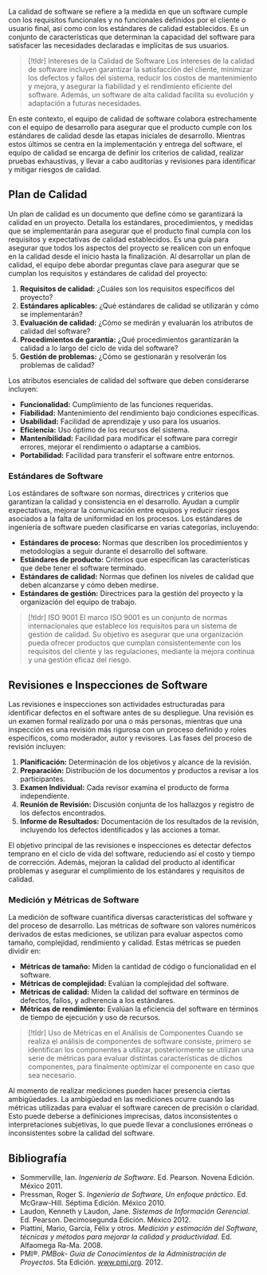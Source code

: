 La calidad de software se refiere a la medida en que un software cumple con los requisitos funcionales y no funcionales definidos por el cliente o usuario final, así como con los estándares de calidad establecidos. Es un conjunto de características que determinan la capacidad del software para satisfacer las necesidades declaradas e implícitas de sus usuarios.

>[!tldr] Intereses de la Calidad de Software
>Los intereses de la calidad de software incluyen garantizar la satisfacción del cliente, minimizar los defectos y fallos del sistema, reducir los costos de mantenimiento y mejora, y asegurar la fiabilidad y el rendimiento eficiente del software. Además, un software de alta calidad facilita su evolución y adaptación a futuras necesidades.

En este contexto, el equipo de calidad de software colabora estrechamente con el equipo de desarrollo para asegurar que el producto cumple con los estándares de calidad desde las etapas iniciales de desarrollo. Mientras estos últimos se centra en la implementación y entrega del software, el equipo de calidad se encarga de definir los criterios de calidad, realizar pruebas exhaustivas, y llevar a cabo auditorías y revisiones para identificar y mitigar riesgos de calidad.

## Plan de Calidad

Un plan de calidad es un documento que define cómo se garantizará la calidad en un proyecto. Detalla los estándares, procedimientos, y medidas que se implementarán para asegurar que el producto final cumpla con los requisitos y expectativas de calidad establecidos. Es una guía para asegurar que todos los aspectos del proyecto se realicen con un enfoque en la calidad desde el inicio hasta la finalización.
Al desarrollar un plan de calidad, el equipo debe abordar preguntas clave para asegurar que se cumplan los requisitos y estándares de calidad del proyecto:

1. **Requisitos de calidad:** ¿Cuáles son los requisitos específicos del proyecto?
2. **Estándares aplicables:** ¿Qué estándares de calidad se utilizarán y cómo se implementarán?
3. **Evaluación de calidad:** ¿Cómo se medirán y evaluarán los atributos de calidad del software?
4. **Procedimientos de garantía:** ¿Qué procedimientos garantizarán la calidad a lo largo del ciclo de vida del software?
5. **Gestión de problemas:** ¿Cómo se gestionarán y resolverán los problemas de calidad?

Los atributos esenciales de calidad del software que deben considerarse incluyen:

- **Funcionalidad:** Cumplimiento de las funciones requeridas.
- **Fiabilidad:** Mantenimiento del rendimiento bajo condiciones específicas.
- **Usabilidad:** Facilidad de aprendizaje y uso para los usuarios.
- **Eficiencia:** Uso óptimo de los recursos del sistema.
- **Mantenibilidad:** Facilidad para modificar el software para corregir errores, mejorar el rendimiento o adaptarse a cambios.
- **Portabilidad:** Facilidad para transferir el software entre entornos.

### Estándares de Software

Los estándares de software son normas, directrices y criterios que garantizan la calidad y consistencia en el desarrollo. Ayudan a cumplir expectativas, mejorar la comunicación entre equipos y reducir riesgos asociados a la falta de uniformidad en los procesos. Los estándares de ingeniería de software pueden clasificarse en varias categorías, incluyendo:

- **Estándares de proceso:** Normas que describen los procedimientos y metodologías a seguir durante el desarrollo del software.
- **Estándares de producto:** Criterios que especifican las características que debe tener el software terminado.
- **Estándares de calidad:** Normas que definen los niveles de calidad que deben alcanzarse y cómo deben medirse.
- **Estándares de gestión:** Directrices para la gestión del proyecto y la organización del equipo de trabajo.

>[!tldr] ISO 9001
>El marco ISO 9001 es un conjunto de normas internacionales que establece los requisitos para un sistema de gestión de calidad. Su objetivo es asegurar que una organización pueda ofrecer productos que cumplan consistentemente con los requisitos del cliente y las regulaciones, mediante la mejora continua y una gestión eficaz del riesgo.

## Revisiones e Inspecciones de Software

Las revisiones e inspecciones son actividades estructuradas para identificar defectos en el software antes de su despliegue. Una revisión es un examen formal realizado por una o más personas, mientras que una inspección es una revisión más rigurosa con un proceso definido y roles específicos, como moderador, autor y revisores. Las fases del proceso de revisión incluyen:

1. **Planificación:** Determinación de los objetivos y alcance de la revisión.
2. **Preparación:** Distribución de los documentos y productos a revisar a los participantes.
3. **Examen Individual:** Cada revisor examina el producto de forma independiente.
4. **Reunión de Revisión:** Discusión conjunta de los hallazgos y registro de los defectos encontrados.
5. **Informe de Resultados:** Documentación de los resultados de la revisión, incluyendo los defectos identificados y las acciones a tomar.

El objetivo principal de las revisiones e inspecciones es detectar defectos temprano en el ciclo de vida del software, reduciendo así el costo y tiempo de corrección. Además, mejoran la calidad del producto al identificar problemas y asegurar el cumplimiento de los estándares y requisitos de calidad.

### Medición y Métricas de Software

La medición de software cuantifica diversas características del software y del proceso de desarrollo. Las métricas de software son valores numéricos derivados de estas mediciones, se utilizan para evaluar aspectos como tamaño, complejidad, rendimiento y calidad. Estas métricas se pueden dividir en:

- **Métricas de tamaño:** Miden la cantidad de código o funcionalidad en el software.
- **Métricas de complejidad:** Evalúan la complejidad del software.
- **Métricas de calidad:** Miden la calidad del software en términos de defectos, fallos, y adherencia a los estándares.
- **Métricas de rendimiento:** Evalúan la eficiencia del software en términos de tiempo de ejecución y uso de recursos.

>[!tldr] Uso de Métricas en el Análisis de Componentes
>Cuando se realiza el análisis de componentes de software consiste, primero se identifican los componentes a utilizar, posteriormente se utilizan una serie de métricas para evaluar distintas características de dichos componentes, para finalmente optimizar el componente en caso que sea necesario. 

Al momento de realizar mediciones pueden hacer presencia ciertas ambigüedades. La ambigüedad en las mediciones ocurre cuando las métricas utilizadas para evaluar el software carecen de precisión o claridad. Esto puede deberse a definiciones imprecisas, datos inconsistentes o interpretaciones subjetivas, lo que puede llevar a conclusiones erróneas o inconsistentes sobre la calidad del software.

## Bibliografía

- Sommerville, Ian. *Ingeniería de Software*. Ed. Pearson. Novena Edición. México 2011.
- Pressman, Roger S. *Ingeniería de Software, Un enfoque práctico*. Ed. McGraw-Hill. Séptima Edición. México 2010.
- Laudon, Kenneth y Laudon, Jane. *Sistemas de Información Gerencial*. Ed. Pearson. Decimosegunda Edición. México 2012.
- Piattini, Mario, García, Félix y otros. *Medición y estimación del Software, técnicas y métodos para mejorar la calidad y productividad*. Ed. Alfaomega Ra-Ma. 2008.
- PMI®. *PMBok- Guía de Conocimientos de la Administración de Proyectos*. 5ta Edición. www.pmi.org. 2012.
